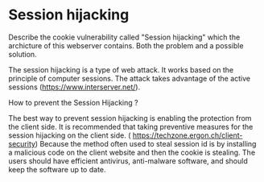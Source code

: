 # Session hijacking
Describe the cookie vulnerability called "Session hijacking" which the archicture of this webserver contains. Both the problem and a possible solution.


The session hijacking is a type of web attack. It works based on the principle of computer sessions. The attack takes advantage of the active sessions
(https://www.interserver.net/). 



 How to prevent the Session Hijacking ?

The best way to prevent session hijacking is enabling the protection from the client side.
 It is recommended that taking preventive measures for the session hijacking on the client side. ( https://techzone.ergon.ch/client-security) 
 Because the method often used to steal session id is by installing a malicious code on the client website and then the cookie is stealing. 
The users should have efficient antivirus, anti-malware software, and should keep the software up to date. 